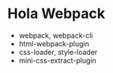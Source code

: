 # Hola Webpack

- webpack, webpack-cli
- html-webpack-plugin
- css-loader, style-loader
- mini-css-extract-plugin
